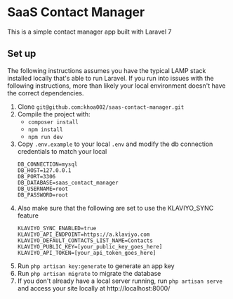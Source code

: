 # SaaS Contact Manager

This is a simple contact manager app built with Laravel 7

## Set up

The following instructions assumes you have the typical LAMP stack installed locally that's able to run Laravel.
If you run into issues with the following instructions, more than likely your local environment doesn't have the
correct dependencies.

1. Clone `git@github.com:khoa002/saas-contact-manager.git`
2. Compile the project with:
    * `composer install`
    * `npm install`
    * `npm run dev`
2. Copy `.env.example` to your local `.env` and modify the db connection credentials to match your local
    ```
    DB_CONNECTION=mysql
    DB_HOST=127.0.0.1
    DB_PORT=3306
    DB_DATABASE=saas_contact_manager
    DB_USERNAME=root
    DB_PASSWORD=root
    ```
3. Also make sure that the following are set to use the KLAVIYO_SYNC feature
    ```
   KLAVIYO_SYNC_ENABLED=true
   KLAVIYO_API_ENDPOINT=https://a.klaviyo.com
   KLAVIYO_DEFAULT_CONTACTS_LIST_NAME=Contacts
   KLAVIYO_PUBLIC_KEY=[your_public_key_goes_here]
   KLAVIYO_API_TOKEN=[your_api_token_goes_here]
    ```
4. Run `php artisan key:generate` to generate an app key
5. Run `php artisan migrate` to migrate the database
6. If you don't already have a local server running, run `php artisan serve` and access your site locally at http://localhost:8000/
